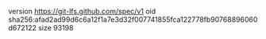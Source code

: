 version https://git-lfs.github.com/spec/v1
oid sha256:afad2ad99d6c6a12f1a7e3d32f007741855fca122778fb90768896060d672122
size 93198
